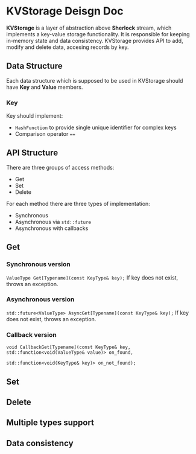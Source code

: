 # KVStorage Deisgn Doc
**KVStorage** is a layer of abstraction above **Sherlock** stream, which implements a key-value storage functionality. It is responsible for keeping in-memory state and data consistency. KVStorage provides API to add, modify and delete data, accesing records by key.

## Data Structure
Each data structure which is supposed to be used in KVStorage should have **Key** and **Value** members.

### Key
Key should implement: 
* `HashFunction` to provide single unique identifier for complex keys
* Comparison operator `==`

## API Structure
There are three groups of access methods:
* Get
* Set
* Delete

For each method there are three types of implementation:
* Synchronous
* Asynchronous via `std::future`
* Asynchronous with callbacks

## Get
### Synchronous version
`ValueType Get[Typename](const KeyType& key);`
If key does not exist, throws an exception.

### Asynchronous version
`std::future<ValueType> AsyncGet[Typename](const KeyType& key);`
If key does not exist, throws an exception.

### Callback version
```
void CallbackGet[Typename](const KeyType& key, std::function<void(ValueType& value)> on_found,
                                               std::function<void(KeyType& key)> on_not_found);
```

## Set

## Delete

## Multiple types support

## Data consistency
